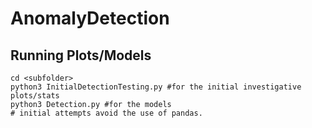 # AnomalyDetection

## Running Plots/Models

```
cd <subfolder>
python3 InitialDetectionTesting.py #for the initial investigative plots/stats
python3 Detection.py #for the models
# initial attempts avoid the use of pandas.
```